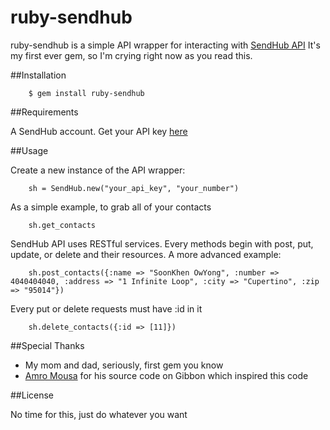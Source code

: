 # ruby-sendhub

ruby-sendhub is a simple API wrapper for interacting with [SendHub API](http://www.sendhub.com/developer)
It's my first ever gem, so I'm crying right now as you read this.

##Installation

		$ gem install ruby-sendhub

##Requirements

A SendHub account. Get your API key [here](https://www.sendhub.com/settings)

##Usage

Create a new instance of the API wrapper:

		sh = SendHub.new("your_api_key", "your_number")
		
As a simple example, to grab all of your contacts

		sh.get_contacts

SendHub API uses RESTful services. Every methods begin with post, put, update, or delete and their resources. A more advanced example:

		sh.post_contacts({:name => "SoonKhen OwYong", :number => 4040404040, :address => "1 Infinite Loop", :city => "Cupertino", :zip => "95014"})

Every put or delete requests must have :id in it

		sh.delete_contacts({:id => [11]})

##Special Thanks

* My mom and dad, seriously, first gem you know
* [Amro Mousa](https://github.com/amro) for his source code on Gibbon which inspired this code

##License

No time for this, just do whatever you want
